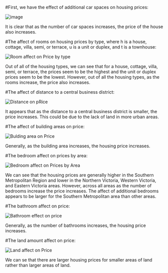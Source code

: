 #First, we have the effect of additional car spaces on housing prices:

![image](https://user-images.githubusercontent.com/104324776/164999512-cd5d3b95-f4ea-47c0-8a77-717993893fc2.png)

It is clear that as the number of car spaces increases, the price of the house also increases. 

#The affect of rooms on housing prices by type, where h is a house, cottage, villa, semi, or terrace, u is a unit or duplex, and t is a townhouse:

![Room affect on Price by type](https://user-images.githubusercontent.com/104324776/164999615-beedfb9f-ecb1-411e-b325-fd5e6779a9ab.png)

Out of all of the housing types, we can see that for a house, cottage, villa, semi, or terrace, the prices seem to be the highest and the unit or duplex prices seem to be the lowest. However, out of all the housing types, as the rooms increase, the price also increases.

#The affect of distance to a central business district:

![Distance on pRice](https://user-images.githubusercontent.com/104324776/164999629-e3cef68d-2fae-4807-8baa-ac6d40a2a741.png)

It appears that as the distance to a central business district is smaller, the price increases. This could be due to the lack of land in more urban areas.

#The affect of building areas on price:

![Bulding area on Price](https://user-images.githubusercontent.com/104324776/164999648-ac557bba-1507-459a-9693-ec55a123dfd0.png)

Generally, as the building area increases, the housing price increases. 

#The bedroom affect on prices by area:

![Bedroom affect on Prices by Area](https://user-images.githubusercontent.com/104324776/164999653-5dc4ac50-edff-485e-aa05-cc2e28781593.png)

We can see that the housing prices are generally higher in the Southern Metropolitan Region and lower in the Northern Victoria, Western Victoria, and Eastern Victoria areas. However, across all areas as the number of bedrooms increase the price increases. The affect of additional bedrooms appears to be larger for the Southern Metropolitan area than other areas. 


#The bathroom affect on price:

![Bathroom effect on price](https://user-images.githubusercontent.com/104324776/164999670-95994c09-026a-4baf-baa5-c017194e269e.png)

Generally, as the number of bathrooms increases, the housing price increases. 

#The land amount affect on price:

![Land affect on Price](https://user-images.githubusercontent.com/104324776/164999682-7ff60c44-1b7c-42c7-9217-5be581b89e17.png)

We can se that there are larger housing prices for smaller areas of land rather than larger areas of land. 



